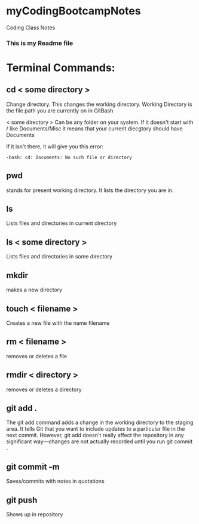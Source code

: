 # myCodingBootcampNotes
Coding Class Notes

### This is my Readme file

# Terminal Commands:
## cd < some directory >
Change directory. This changes the working directory. Working Directory is the file path you are currently on in GitBash

< some directory > Can be any folder on your system. If it doesn't start with / like Documents/Misc it means that your current diecgtory should have Documents

If it isn't there, it will give you this error: 

`-bash: cd: Documents: No such file or directory`

## pwd

stands for present working directory. It lists the directory you are in.

## ls

Lists files and directories in current directory

## ls < some directory >
Lists files and directories in some directory

## mkdir
makes a new directory

## touch < filename >
Creates a new file with the name filename

## rm < filename >
removes or deletes a file

## rmdir < directory >
removes or deletes a directory

## git add .
The git add command adds a change in the working directory to the staging area. It tells Git that you want to include updates to a particular file in the next commit. However, git add doesn't really affect the repository in any significant way—changes are not actually recorded until you run git commit .

## git commit -m
Saves/commits with notes in quotations

## git push
Shows up in repository

